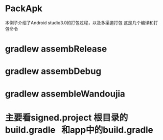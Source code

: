 # PackApk
本例子介绍了Android studio3.0的打包过程，以及多渠道打包
这是几个编译和打包命令
# gradlew assembRelease 
# gradlew assembDebug
# gradlew assembleWandoujia
# 主要看signed.project 根目录的build.gradle   和app中的build.gradle
